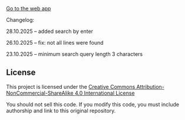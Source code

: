 [Go to the web app](https://ulpr.github.io/)

Changelog:

28.10.2025 – added search by enter

26.10.2025 – fix: not all lines were found

23.10.2025 – minimum search query length 3 characters

## License

This project is licensed under the 
[Creative Commons Attribution-NonCommercial-ShareAlike 4.0 International License](https://creativecommons.org/licenses/by-nc-sa/4.0/)

You should not sell this code. If you modify this code, you must include authorship and link to this original repository.
